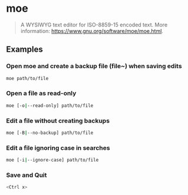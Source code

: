 # moe

> A WYSIWYG text editor for ISO-8859-15 encoded text. More information: <https://www.gnu.org/software/moe/moe.html>.

## Examples

### Open moe and create a backup file (file~) when saving edits

```bash
moe path/to/file
```

### Open a file as read-only

```bash
moe [-o|--read-only] path/to/file
```

### Edit a file without creating backups

```bash
moe [-B|--no-backup] path/to/file
```

### Edit a file ignoring case in searches

```bash
moe [-i|--ignore-case] path/to/file
```

### Save and Quit

```bash
<Ctrl x>
```

